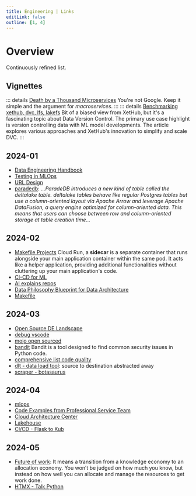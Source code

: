 ```yaml
---
title: Engineering | Links
editLink: false
outline: [1, 4]
---
```


# Overview

Continuously refined list.

## Vignettes

::: details [Death by a Thousand Microservices](https://renegadeotter.com/2023/09/10/death-by-a-thousand-microservices.html)
You're not Google. Keep it simple and the argument for _macroservices_.
:::
::: details [Benchmarking xethub, dvc, lfs, lakefs](https://about.xethub.com/blog/benchmarking-xethub-vs-dvc-lfs-lakefs)
Bit of a biased view from XetHub, but it's a fascinating topic about Data Version Control. The primary use case highlight is version controlling data with ML model developments. The article explores various approaches and XetHub's innovation to simplify and scale DVC.
:::

## 2024-01

- [Data Engineering Handbook](https://github.com/DataEngineer-io/data-engineer-handbook)
- [Testing in MLOps](https://freedium.cfd/https://towardsdatascience.com/testing-in-practice-code-data-and-ml-model-cfb1ada81f6c)
- [URL Design](https://blog.jim-nielsen.com/2023/examples-of-great-urls/)
- [paradedb](https://blog.paradedb.com/pages/introducing_analytics): _...ParadeDB introduces a new kind of table called the deltalake table. deltalake tables behave like regular Postgres tables but use a column-oriented layout via Apache Arrow and leverage Apache DataFusion, a query engine optimized for column-oriented data. This means that users can choose between row and column-oriented storage at table creation time..._

## 2024-02

- [Makefile Projects](https://ricardoanderegg.com/posts/makefile-python-project-tricks/)
  Cloud Run, a **sidecar** is a separate container that runs alongside your main application container within the same pod. It acts like a helper application, providing additional functionalities without cluttering up your main application's code.
- [CI-CD for ML](https://freedium.cfd/https://medium.com/infer-qwak/ci-cd-for-machine-learning-in-2024-best-practices-to-build-test-and-deploy-c4ad869824d2)
- [AI explains repos](https://app.getonboardai.com/repo)
- [Data Philosophy Blueprint for Data Architecture](https://medium.com/@anmol.aj/data-philosophy-blueprint-for-data-architecture-1a0a3589e1fa)
- [Makefile](https://medium.com/aigent/makefiles-for-python-and-beyond-5cf28349bf05)

## 2024-03

- [Open Source DE Landscape](https://medium.com/@alirezasadeghi1/open-source-data-engineering-landscape-2024-8a56d23b7fdb)
- [debug vscode](https://github.com/hediet/vscode-debug-visualizer)
- [mojo open sourced](https://github.com/modularml/mojo/discussions/2019)
- [bandit](https://github.com/PyCQA/bandit) Bandit is a tool designed to find common security issues in Python code.
- [comprehensive list code quality](https://dev.to/mrkandreev/enhance-your-project-quality-with-these-top-python-libraries-2ln5)
- [dlt - data load tool](https://dlthub.com/): source to destination abstracted away
- [scraper - botasaurus](https://github.com/omkarcloud/botasaurus)

## 2024-04

- [mlops](https://github.com/fmind/mlops-python-package)
- [Code Examples from Professional Service Team](https://github.com/GoogleCloudPlatform/professional-services)
- [Cloud Architecture Center](https://cloud.google.com/architecture/rag-capable-gen-ai-app-using-vertex-ai)
- [Lakehouse](https://go.cloudplatformonline.com/ODA4LUdKVy0zMTQAAAGSquFHnkrUZFB_4D-8JvYpKdKHYH6zbsSbxm3VisK3GFn49rU_tuChv6dOLz2i3GDu61YWRZ8=)
- [CI/CD - Flask to Kub](https://medium.com/google-cloud/ci-cd-pipeline-to-deploy-applications-on-google-kubernetes-engine-gke-using-cloud-build-and-cloud-0ee982b37db6)

## 2024-05

- [Future of work](https://every.to/chain-of-thought/the-knowledge-economy-is-over-welcome-to-the-allocation-economy):
  It means a transition from a knowledge economy to an allocation economy. You won’t be judged on how much you know, but instead on how well you can allocate and manage the resources to get work done.
- [HTMX - Talk Python](https://training.talkpython.fm/courses/htmx-flask-modern-python-web-apps-hold-the-javascript)
